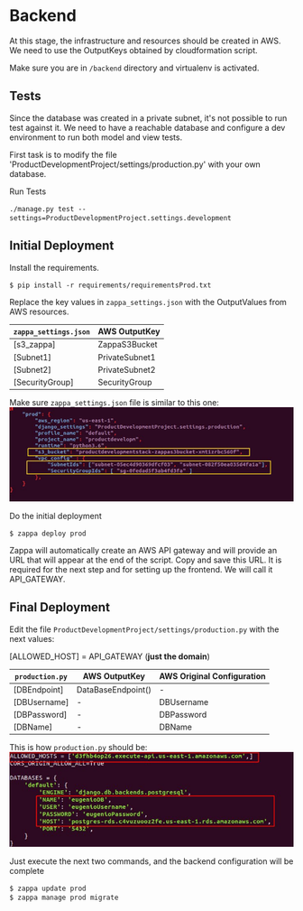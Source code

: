 Backend
===============================
At this stage, the infrastructure and resources should be created in AWS. We need to use the OutputKeys obtained by cloudformation script.

Make sure you are in `/backend` directory and  virtualenv is activated.

Tests
----------
Since the database was created in a private subnet, it's not possible to run test against it. 
We need to have a reachable database and configure a dev environment to run both model and view tests. 

First task is to modify the file 'ProductDevelopmentProject/settings/production.py' with your own database. 

Run Tests	
```
./manage.py test --settings=ProductDevelopmentProject.settings.development
```

Initial Deployment
----------

Install the requirements.
```
$ pip install -r requirements/requirementsProd.txt
```

Replace the key values in `zappa_settings.json` with the OutputValues from AWS resources.

| `zappa_settings.json` | AWS OutputKey|
| ------| ------ |
| [s3_zappa] | ZappaS3Bucket |
| [Subnet1] | PrivateSubnet1 |
| [Subnet2] | PrivateSubnet2 |
| [SecurityGroup] | SecurityGroup |


Make sure  `zappa_settings.json` file is similar to this one:
![Alt text](https://github.com/eugeniosu/ProductDevelopmentProject/blob/master/readme-images/zappaconf.jpg?raw=true)


Do the initial deployment
```
$ zappa deploy prod
```
Zappa will automatically create an AWS API gateway and will provide an URL that will  appear at the end of the script. Copy and save this URL. It is required for the next step and for setting up the frontend. We will call it API_GATEWAY.

Final Deployment
----------

Edit the file `ProductDevelopmentProject/settings/production.py` with the next values:

[ALLOWED_HOST] = API_GATEWAY (**just the domain**)

| `production.py` | AWS OutputKey| AWS Original Configuration|
| ------| ------ | ------ |
| [DBEndpoint] | DataBaseEndpoint() |-|
| [DBUsername] | - |DBUsername|
| [DBPassword] | - |DBPassword|
| [DBName] | - |DBName|


This is how `production.py` should be:
![Alt text](https://github.com/eugeniosu/ProductDevelopmentProject/blob/master/readme-images/databaseconf.jpg?raw=true)

Just execute the next two commands, and the backend configuration will be complete
```
$ zappa update prod
$ zappa manage prod migrate
```
